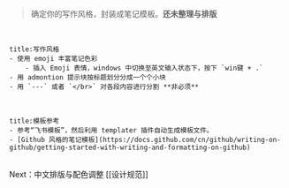 >确定你的写作风格，封装成笔记模板。**还未整理与排版**

</br>

```ad-mypurple
title:写作风格
- 使用 emoji 丰富笔记色彩
	- 插入 Emoji 表情，windows 中切换至英文输入状态下，按下 `win键 + .`
- 用 admontion 提示块按标题划分分成一个个小块
- 用 `---` 或者 `</br>` 对各段内容进行分割 **非必须**
```

</br>

```ad-example
title:模板参考
- 参考“飞书模板”，然后利用 templater 插件自动生成模板文件。
- [Github 风格的笔记模板](https://docs.github.com/cn/github/writing-on-github/getting-started-with-writing-and-formatting-on-github)
```

</br>
Next：中文排版与配色调整 [[设计规范]]